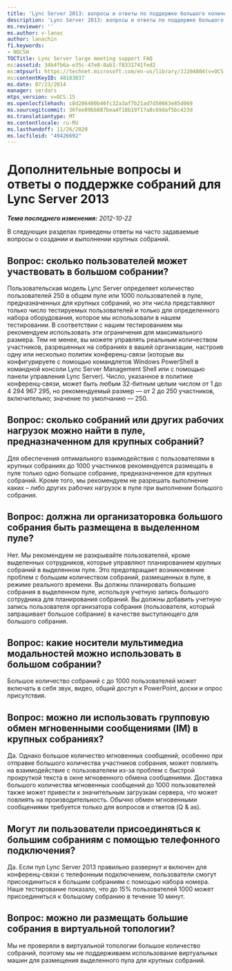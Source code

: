 ```yaml
---
title: 'Lync Server 2013: вопросы и ответы по поддержке большого количества собраний'
description: 'Lync Server 2013: вопросы и ответы по поддержке большого количества собраний.'
ms.reviewer: ''
ms.author: v-lanac
author: lanachin
f1.keywords:
- NOCSH
TOCTitle: Lync Server large meeting support FAQ
ms:assetid: 34b4fb6a-e35c-47e8-8ab1-f8331741fed2
ms:mtpsurl: https://technet.microsoft.com/en-us/library/JJ204804(v=OCS.15)
ms:contentKeyID: 48183837
ms.date: 07/23/2014
manager: serdars
mtps_version: v=OCS.15
ms.openlocfilehash: c8d206400b46fc32a3af7b21ad7d50663e85d069
ms.sourcegitcommit: 36fee89bb887bea4f18b19f17a8c69daf5bc423d
ms.translationtype: MT
ms.contentlocale: ru-RU
ms.lasthandoff: 11/26/2020
ms.locfileid: "49426692"
---
```

# <a name="large-meeting-support-faq-for-lync-server-2013"></a>Дополнительные вопросы и ответы о поддержке собраний для Lync Server 2013

<div data-xmlns="http://www.w3.org/1999/xhtml">

<div class="topic" data-xmlns="http://www.w3.org/1999/xhtml" data-msxsl="urn:schemas-microsoft-com:xslt" data-cs="https://msdn.microsoft.com/">

<div data-asp="https://msdn2.microsoft.com/asp">



</div>

<div id="mainSection">

<div id="mainBody">

<span> </span>

_**Тема последнего изменения:** 2012-10-22_

В следующих разделах приведены ответы на часто задаваемые вопросы о создании и выполнении крупных собраний.

<div>

## <a name="q-how-many-users-can-participate-in-a-large-meeting"></a>Вопрос: сколько пользователей может участвовать в большом собрании?

Пользовательская модель Lync Server определяет количество пользователей 250 в общем пуле или 1000 пользователей в пуле, предназначенных для крупных собраний, но эти числа представляют только число тестируемых пользователей и только для определенного набора оборудования, которое мы использовали в нашем тестировании. В соответствии с нашим тестированием мы рекомендуем использовать эти ограничения для максимального размера. Тем не менее, вы можете управлять реальным количеством участников, разрешенных на собраниях в вашей организации, настроив одну или несколько политик конференц-связи (которые вы конфигурируете с помощью командлетов Windows PowerShell в командной консоли Lync Server Management Shell или с помощью панели управления Lync Server). Число, указанное в политике конференц-связи, может быть любым 32-битным целым числом от 1 до 4 294 967 295, но рекомендуемый размер — от 2 до 250 участников, включительно; значение по умолчанию — 250.

</div>

<div>

## <a name="q-how-many-meetings-or-other-workloads-can-i-have-in-a-pool-that-is-dedicated-to-large-meetings"></a>Вопрос: сколько собраний или других рабочих нагрузок можно найти в пуле, предназначенном для крупных собраний?

Для обеспечения оптимального взаимодействия с пользователями в крупных собраниях до 1000 участников рекомендуется размещать в пуле только одно большое собрание, предназначенное для крупных собраний. Кроме того, мы рекомендуем не разрешать выполнение каких – либо других рабочих нагрузок в пуле при выполнении большого собрания.

</div>

<div>

## <a name="q-should-the-organizers-of-large-meeting-be-homed-on-the-dedicated-pool"></a>Вопрос: должна ли организаторовка большого собрания быть размещена в выделенном пуле?

Нет. Мы рекомендуем не разкрывайте пользователей, кроме выделенных сотрудников, которые управляют планированием крупных собраний в выделенном пуле. Это предотвращает возникновение проблем с большим количеством собраний, размещенных в пуле, в режиме реального времени. Вы должны планировать большие собрания в выделенном пуле, используя учетную запись большого сотрудника для планирования собраний. Вы должны добавить учетную запись пользователя организатора собрания (пользователя, который запрашивает большое собрание) в качестве выступающего для большого собрания.

</div>

<div>

## <a name="q-what-media-modalities-can-i-use-in-a-large-meeting"></a>Вопрос: какие носители мультимедиа модальностей можно использовать в большом собрании?

Большое количество собраний с до 1000 пользователей может включать в себя звук, видео, общий доступ к PowerPoint, доски и опрос присутствия.

</div>

<div>

## <a name="q-can-i-use-group-instant-messaging-im-in-large-meetings"></a>Вопрос: можно ли использовать групповую обмен мгновенными сообщениями (IM) в крупных собраниях?

Да. Однако большое количество мгновенных сообщений, особенно при отправке большого количества участников собрания, может повлиять на взаимодействие с пользователем из-за проблем с быстрой прокруткой текста в окне мгновенного обмена сообщениями. Доставка большого количества мгновенных сообщений до 1000 пользователей также может привести к значительным загрузкам сервера, что может повлиять на производительность. Обычно обмен мгновенными сообщениями требуется только для вопросов и ответов (Q \& as).

</div>

<div>

## <a name="can-users-join-large-meetings-by-dialing-in-from-a-phone"></a>Могут ли пользователи присоединяться к большим собраниям с помощью телефонного подключения?

Да. Если пул Lync Server 2013 правильно развернут и включен для конференц-связи с телефонным подключением, пользователи смогут присоединиться к большим собраниям с помощью набора номера. Наше тестирование показало, что до 15% пользователей 1000 может присоединиться к большому собранию в течение 10 минут.

</div>

<div>

## <a name="q-can-i-host-large-meetings-in-a-virtual-topology"></a>Вопрос: можно ли размещать большие собрания в виртуальной топологии?

Мы не проверяли в виртуальной топологии большое количество собраний, поэтому мы не поддерживаем использование виртуальных машин для размещения выделенного пула для крупных собраний.

</div>

</div>

<span> </span>

</div>

</div>

</div>

